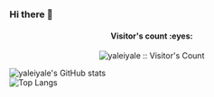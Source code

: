 ### Hi there 👋
<h4 align="center">Visitor's count :eyes:</h4>
<p align="center"><img src="https://profile-counter.glitch.me/{yaleiyale}/count.svg" alt="yaleiyale :: Visitor's Count" /></p>

![yaleiyale's GitHub stats](https://github-readme-stats.vercel.app/api?username=yaleiyale&show_icons=true)  
![Top Langs](https://github-readme-stats.vercel.app/api/top-langs/?username=yaleiyale&layout=compact&exclude_repo=duang,yaleiyale.github.io,obsidian-jekyll-blog)  

<!-- ![trophy](https://github-profile-trophy.vercel.app/?username=yaleiyale)] -->

<!--
**yaleiyale/yaleiyale** is a ✨ _special_ ✨ repository because its `README.md` (this file) appears on your GitHub profile.

Here are some ideas to get you started:

- 🔭 I’m currently working on ...
- 🌱 I’m currently learning ...
- 👯 I’m looking to collaborate on ...
- 🤔 I’m looking for help with ...
- 💬 Ask me about ...
- 📫 How to reach me: ...
- 😄 Pronouns: ...
- ⚡ Fun fact: ...
-->
